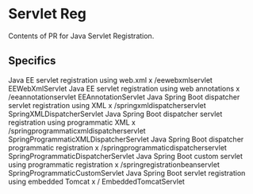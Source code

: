# Servlet Reg

Contents of PR for Java Servlet Registration.

## Specifics

Java EE servlet registration using web.xml                                      x           /eewebxmlservlet                                EEWebXmlServlet
Java EE servlet registration using web annotations                              x           /eeannotationservlet                            EEAnnotationServlet
Java Spring Boot dispatcher servlet registration using XML                      x           /springxmldispatcherservlet                     SpringXMLDispatcherServlet
Java Spring Boot dispatcher servlet registration using programmatic XML         x           /springprogrammaticxmldispatcherservlet         SpringProgrammaticXMLDispatcherServlet
Java Spring Boot dispatcher programmatic registration                           x           /springprogrammaticdispatcherservlet            SpringProgrammaticDispatcherServlet
Java Spring Boot custom servlet using programmatic registration                 x           /springregistrationbeanservlet                  SpringProgrammaticCustomServlet
Java Spring Boot servlet registration using embedded Tomcat                     x           /                                               EmbeddedTomcatServlet